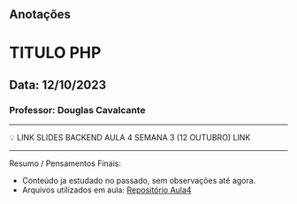 ## Anotações

# TITULO PHP

## Data: 12/10/2023

### Professor: Douglas Cavalcante

---

💡 LINK SLIDES BACKEND AULA 4 SEMANA 3 (12 OUTUBRO)
LINK

---

Resumo / Pensamentos Finais:

- Conteúdo ja estudado no passado, sem observações até agora.
- Arquivos utilizados em aula: [Repositório Aula4]()
